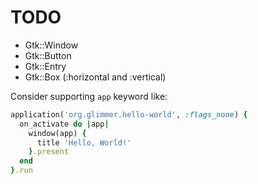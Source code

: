 # TODO

- Gtk::Window
- Gtk::Button
- Gtk::Entry
- Gtk::Box (:horizontal and :vertical)

Consider supporting `app` keyword like:

```ruby
application('org.glimmer.hello-world', :flags_none) {
  on_activate do |app|
    window(app) {
      title 'Hello, World!'
    }.present
  end
}.run
```
